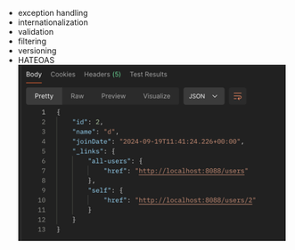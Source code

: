 - exception handling
- internationalization
- validation
- filtering
- versioning
- HATEOAS
  ![img.png](img.png)
